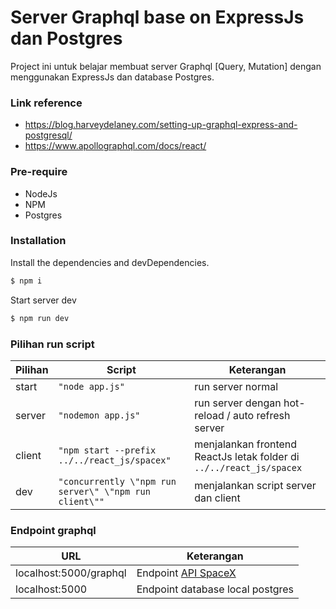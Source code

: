 # Server Graphql base on ExpressJs dan Postgres

Project ini untuk belajar membuat server Graphql [Query, Mutation] dengan menggunakan ExpressJs dan database Postgres.

###  Link reference

  - https://blog.harveydelaney.com/setting-up-graphql-express-and-postgresql/
  - https://www.apollographql.com/docs/react/

###  Pre-require
  - NodeJs
  - NPM
  - Postgres

### Installation
Install the dependencies and devDependencies.

```sh
$ npm i
```

Start server dev

```sh
$ npm run dev
```

### Pilihan run script

| Pilihan | Script | Keterangan |
| ------ | ------ | ------ |
| start | `"node app.js"` | run server normal |
| server | `"nodemon app.js"` | run server dengan hot-reload / auto refresh server |
| client | `"npm start --prefix ../../react_js/spacex"` | menjalankan frontend ReactJs letak folder di `../../react_js/spacex` |
| dev | `"concurrently \"npm run server\" \"npm run client\""` | menjalankan script server dan client |

###  Endpoint graphql
| URL | Keterangan |
| ------ | ------ |
| localhost:5000/graphql | Endpoint [API SpaceX](https://github.com/r-spacex/SpaceX-API) |
| localhost:5000 | Endpoint database local postgres |